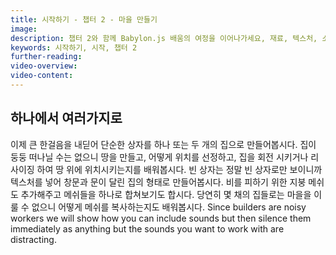 ```yaml
---
title: 시작하기 - 챕터 2 - 마을 만들기
image: 
description: 챕터 2와 함께 Babylon.js 배움의 여정을 이어나가세요, 재료, 텍스처, 소리, 등
keywords: 시작하기, 시작, 챕터 2
further-reading: 
video-overview:
video-content:
---
```


<!-- ## From One to Many -->
## 하나에서 여러가지로

<!-- A nice big step now as we take the simple box and turn it into a house, or two. As houses do not float we will create some ground and then see how we can position, rotate and re-size the house and set it on the ground. Since a blank box looks just like a blank box we will add texture to give it the appearance of having windows and doors. To keep the rain out let's add a roof mesh and merge the two meshes together. Of course a couple of houses do not make a village so we will see how we can copy a mesh as many times as we wish. Since builders are noisy workers we will show how you can include sounds but then silence them immediately as anything but the sounds you want to work with are distracting. -->
이제 큰 한걸음을 내딛어 단순한 상자를 하나 또는 두 개의 집으로 만들어봅시다. 집이 둥둥 떠나닐 수는 없으니 땅을 만들고, 어떻게 위치를 선정하고, 집을 회전 시키거나 리사이징 하여 땅 위에 위치시키는지를 배워봅시다. 빈 상자는 정말 빈 상자로만 보이니까 텍스처를 넣어 창문과 문이 달린 집의 형태로 만들어봅시다. 비를 피하기 위한 지붕 메쉬도 추가해주고 메쉬들을 하나로 합쳐보기도 합시다. 당연히 몇 채의 집들로는 마을을 이룰 수 없으니 어떻게 메쉬를 복사하는지도 배워봅시다. Since builders are noisy workers we will show how you can include sounds but then silence them immediately as anything but the sounds you want to work with are distracting.